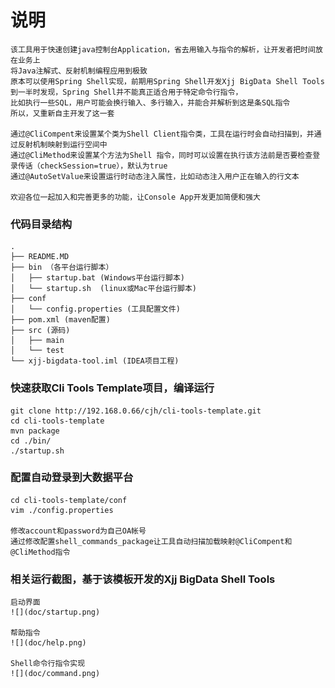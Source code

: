 # 说明
    该工具用于快速创建java控制台Application，省去用输入与指令的解析，让开发者把时间放在业务上
    将Java注解式、反射机制编程应用到极致
    原本可以使用Spring Shell实现，前期用Spring Shell开发Xjj BigData Shell Tools到一半时发现，Spring Shell并不能真正适合用于特定命令行指令，
    比如执行一些SQL，用户可能会换行输入、多行输入，并能合并解析到这是条SQL指令
    所以，又重新自主开发了这一套

    通过@CliCompent来设置某个类为Shell Client指令类，工具在运行时会自动扫描到，并通过反射机制映射到运行空间中
    通过@CliMethod来设置某个方法为Shell 指令，同时可以设置在执行该方法前是否要检查登录传话（checkSession=true），默认为true
    通过@AutoSetValue来设置运行时动态注入属性，比如动态注入用户正在输入的行文本

    欢迎各位一起加入和完善更多的功能，让Console App开发更加简便和强大
### 代码目录结构
    .
    ├── README.MD
    ├── bin （各平台运行脚本）
    │   ├── startup.bat (Windows平台运行脚本)
    │   └── startup.sh  (linux或Mac平台运行脚本)
    ├── conf
    │   └── config.properties (工具配置文件)
    ├── pom.xml (maven配置)
    ├── src (源码)
    │   ├── main
    │   └── test
    └── xjj-bigdata-tool.iml (IDEA项目工程)
### 快速获取Cli Tools Template项目，编译运行

    git clone http://192.168.0.66/cjh/cli-tools-template.git
    cd cli-tools-template
    mvn package
    cd ./bin/
    ./startup.sh
### 配置自动登录到大数据平台
    cd cli-tools-template/conf
    vim ./config.properties

    修改account和password为自己OA帐号
    通过修改配置shell_commands_package让工具自动扫描加载映射@CliCompent和@CliMethod指令
### 相关运行截图，基于该模板开发的Xjj BigData Shell Tools
    启动界面
    ![](doc/startup.png)

    帮助指令
    ![](doc/help.png)
    
    Shell命令行指令实现
    ![](doc/command.png)
